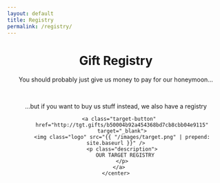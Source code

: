 ```yaml
---
layout: default
title: Registry
permalink: /registry/
---
```

<div class="registry">
  <div class="page-wide-image stop-looking-at-me">
  </div>
  <div class="content wrapper">
    <center>
      <h1>Gift Registry</h1>
      <p>
        You should probably just give us money to pay for our honeymoon...
      </p>
      <br />
      <p>
        ...but if you want to buy us stuff instead, we also have a registry
      </p>

      <a class="target-button"
        href="http://tgt.gifts/b50004b92a454368bd7cb8cbb04e9115"
        target="_blank">
        <img class="logo" src="{{ "/images/target.png" | prepend: site.baseurl }}" />
        <p class="description">
          OUR TARGET REGISTRY
        </p>
      </a>
    </center>
  </div>
</div>
